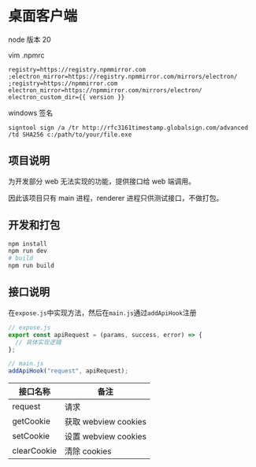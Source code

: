 # 桌面客户端

node 版本 20

vim .npmrc

```
registry=https://registry.npmmirror.com
;electron_mirror=https://registry.npmmirror.com/mirrors/electron/
;registry=https://npmmirror.com
electron_mirror=https://npmmirror.com/mirrors/electron/
electron_custom_dir={{ version }}
```

windows 签名

```
signtool sign /a /tr http://rfc3161timestamp.globalsign.com/advanced /td SHA256 c:/path/to/your/file.exe
```

## 项目说明

为开发部分 web 无法实现的功能，提供接口给 web 端调用。

因此该项目只有 main 进程，renderer 进程只供测试接口，不做打包。

## 开发和打包

```bash
npm install
npm run dev
# build
npm run build
```

## 接口说明

在`expose.js`中实现方法，然后在`main.js`通过`addApiHook`注册

```javascript
// expose.js
export const apiRequest = (params, success, error) => {
  // 具体实现逻辑
};

// main.js
addApiHook("request", apiRequest);
```

| 接口名称    | 备注                 |
| ----------- | -------------------- |
| request     | 请求                 |
| getCookie   | 获取 webview cookies |
| setCookie   | 设置 webview cookies |
| clearCookie | 清除 cookies         |
